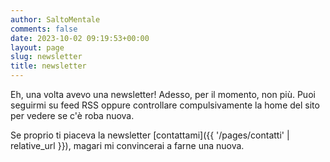 ```yaml
---
author: SaltoMentale
comments: false
date: 2023-10-02 09:19:53+00:00
layout: page
slug: newsletter
title: newsletter
---
```


Eh, una volta avevo una newsletter! Adesso, per il momento, non più. Puoi seguirmi su feed RSS oppure controllare compulsivamente la home del sito per vedere se c'è roba nuova.

Se proprio ti piaceva la newsletter [contattami]({{ '/pages/contatti' | relative_url }}), magari mi convincerai a farne una nuova.
